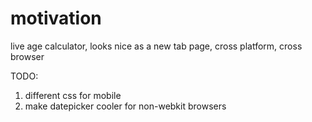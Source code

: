 # motivation
live age calculator, looks nice as a new tab page, cross platform, cross browser

TODO: 

1. different css for mobile
2. make datepicker cooler for non-webkit browsers
